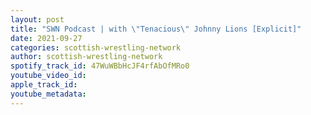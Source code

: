 ```yaml
---
layout: post
title: "SWN Podcast | with \"Tenacious\" Johnny Lions [Explicit]"
date: 2021-09-27
categories: scottish-wrestling-network
author: scottish-wrestling-network
spotify_track_id: 47WuWBbHcJF4rfAbOfMRo0
youtube_video_id: 
apple_track_id: 
youtube_metadata: 
---
```

